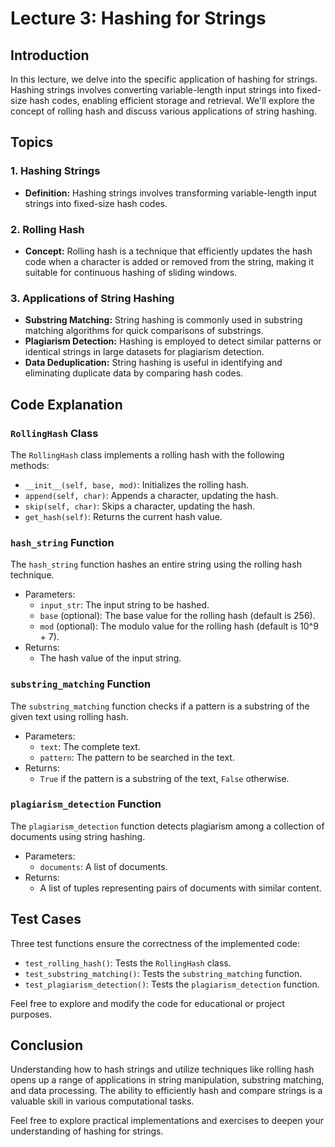 # Lecture 3: Hashing for Strings

## Introduction

In this lecture, we delve into the specific application of hashing for strings. Hashing strings involves converting variable-length input strings into fixed-size hash codes, enabling efficient storage and retrieval. We'll explore the concept of rolling hash and discuss various applications of string hashing.

## Topics

### 1. Hashing Strings

- **Definition:** Hashing strings involves transforming variable-length input strings into fixed-size hash codes.

### 2. Rolling Hash

- **Concept:** Rolling hash is a technique that efficiently updates the hash code when a character is added or removed from the string, making it suitable for continuous hashing of sliding windows.

### 3. Applications of String Hashing

- **Substring Matching:** String hashing is commonly used in substring matching algorithms for quick comparisons of substrings.
- **Plagiarism Detection:** Hashing is employed to detect similar patterns or identical strings in large datasets for plagiarism detection.
- **Data Deduplication:** String hashing is useful in identifying and eliminating duplicate data by comparing hash codes.

## Code Explanation

### `RollingHash` Class

The `RollingHash` class implements a rolling hash with the following methods:

- `__init__(self, base, mod)`: Initializes the rolling hash.
- `append(self, char)`: Appends a character, updating the hash.
- `skip(self, char)`: Skips a character, updating the hash.
- `get_hash(self)`: Returns the current hash value.

### `hash_string` Function

The `hash_string` function hashes an entire string using the rolling hash technique.

- Parameters:
  - `input_str`: The input string to be hashed.
  - `base` (optional): The base value for the rolling hash (default is 256).
  - `mod` (optional): The modulo value for the rolling hash (default is 10^9 + 7).
- Returns:
  - The hash value of the input string.

### `substring_matching` Function

The `substring_matching` function checks if a pattern is a substring of the given text using rolling hash.

- Parameters:
  - `text`: The complete text.
  - `pattern`: The pattern to be searched in the text.
- Returns:
  - `True` if the pattern is a substring of the text, `False` otherwise.

### `plagiarism_detection` Function

The `plagiarism_detection` function detects plagiarism among a collection of documents using string hashing.

- Parameters:
  - `documents`: A list of documents.
- Returns:
  - A list of tuples representing pairs of documents with similar content.

## Test Cases

Three test functions ensure the correctness of the implemented code:

- `test_rolling_hash()`: Tests the `RollingHash` class.
- `test_substring_matching()`: Tests the `substring_matching` function.
- `test_plagiarism_detection()`: Tests the `plagiarism_detection` function.

Feel free to explore and modify the code for educational or project purposes.

## Conclusion

Understanding how to hash strings and utilize techniques like rolling hash opens up a range of applications in string manipulation, substring matching, and data processing. The ability to efficiently hash and compare strings is a valuable skill in various computational tasks.

Feel free to explore practical implementations and exercises to deepen your understanding of hashing for strings.
